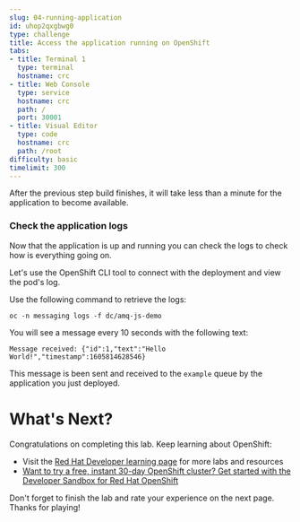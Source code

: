 ```yaml
---
slug: 04-running-application
id: uhop2qxgbwg0
type: challenge
title: Access the application running on OpenShift
tabs:
- title: Terminal 1
  type: terminal
  hostname: crc
- title: Web Console
  type: service
  hostname: crc
  path: /
  port: 30001
- title: Visual Editor
  type: code
  hostname: crc
  path: /root
difficulty: basic
timelimit: 300
---
```

After the previous step build finishes, it will take less than a minute for the application to become available.

### Check the application logs

Now that the application is up and running you can check the logs to check how is everything going on.

Let's use the OpenShift CLI tool to connect with the deployment and view the pod's log.

Use the following command to retrieve the logs:

`oc -n messaging logs -f dc/amq-js-demo`

You will see a message every 10 seconds with the following text:

``Message received: {"id":1,"text":"Hello World!","timestamp":1605814628546}``

This message is been sent and received to the ``example`` queue by the application you just deployed.

# What's Next?

Congratulations on completing this lab. Keep learning about OpenShift:

* Visit the [Red Hat Developer learning page](https://developers.redhat.com/learn) for more labs and resources
* [Want to try a free, instant 30-day OpenShift cluster? Get started with the Developer Sandbox for Red Hat OpenShift](https://developers.redhat.com/developer-sandbox)

Don't forget to finish the lab and rate your experience on the next page. Thanks for playing!
